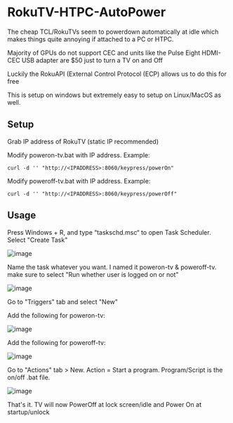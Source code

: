 # RokuTV-HTPC-AutoPower

The cheap TCL/RokuTVs seem to powerdown automatically at idle which makes things quite annoying if attached to a PC or HTPC. 

Majority of GPUs do not support CEC and units like the Pulse Eight HDMI-CEC USB adapter are $50 just to turn a TV on and Off

Luckily the RokuAPI (External Control Protocol (ECP) allows us to do this for free

This is setup on windows but extremely easy to setup on Linux/MacOS as well.

## Setup

Grab IP address of RokuTV (static IP recommended)


Modify poweron-tv.bat with IP address. Example:

 ```curl -d '' "http://<IPADDRESS>:8060/keypress/powerOn"```

Modify poweroff-tv.bat with IP address. Example:

```curl -d '' "http://<IPADDRESS>:8060/keypress/powerOff"```

## Usage

Press Windows + R, and type “taskschd.msc“ to open Task Scheduler. Select "Create Task"

![image](https://user-images.githubusercontent.com/31908995/211224114-2bcf841c-c384-4825-b7ce-016f6d6877cb.png)


Name the task whatever you want. I named it poweron-tv & poweroff-tv. make sure to select "Run whether user is logged on or not"

![image](https://user-images.githubusercontent.com/31908995/211224157-7acc7980-8fe5-4989-a822-4f55efaa4c96.png)

Go to "Triggers" tab and select "New" 

Add the following for poweron-tv:

![image](https://user-images.githubusercontent.com/31908995/211224159-8e4d99dc-bd57-42e7-80b1-c76712802eaf.png)

Add the following for poweroff-tv:

![image](https://user-images.githubusercontent.com/31908995/211224161-62573059-89da-4216-917d-412c8335cc92.png)

Go to "Actions" tab > New. Action = Start a program. Program/Script is the on/off .bat file.

![image](https://user-images.githubusercontent.com/31908995/211224171-2680b472-3f17-42dd-b341-93b7ed4c26d4.png)

That's it. TV will now PowerOff at lock screen/idle and Power On at startup/unlock
